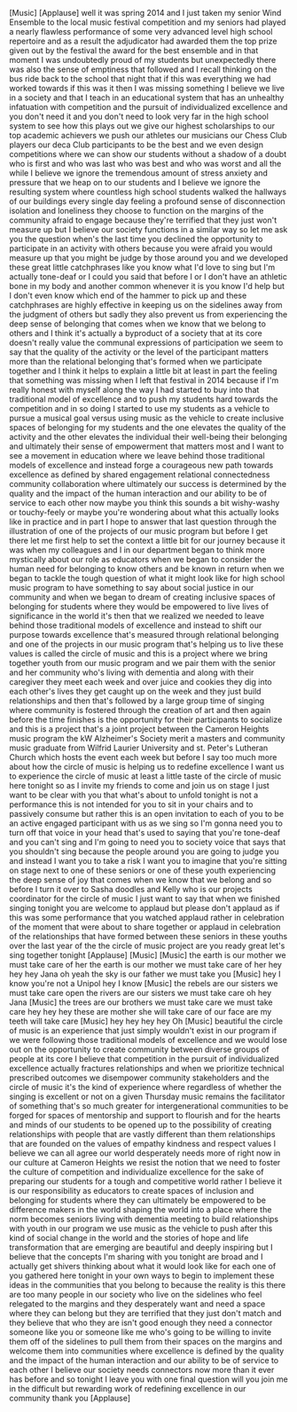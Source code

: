 
[Music]
[Applause]
well it was spring 2014 and I just taken
my senior Wind Ensemble to the local
music festival competition and my
seniors had played a nearly flawless
performance of some very advanced level
high school repertoire and as a result
the adjudicator had awarded them the top
prize given out by the festival the
award for the best ensemble and in that
moment I was undoubtedly proud of my
students but unexpectedly there was also
the sense of emptiness that followed and
I recall thinking on the bus ride back
to the school that night that if this
was everything we had worked towards if
this was it then I was missing something
I believe we live in a society and that
I teach in an educational system that
has an unhealthy infatuation with
competition and the pursuit of
individualized excellence and you don&#39;t
need it and you don&#39;t need to look very
far in the high school system to see how
this plays out we give our highest
scholarships to our top academic
achievers we push our athletes our
musicians our Chess Club players our
deca Club participants to be the best
and we even design competitions where we
can show our students without a shadow
of a doubt who is first and who was last
who was best and who was worst and all
the while I believe we ignore the
tremendous amount of stress anxiety and
pressure that we heap on to our students
and I believe we ignore the resulting
system where countless high school
students walked the hallways of our
buildings every single day feeling a
profound sense of disconnection
isolation and loneliness they choose to
function on the margins of the community
afraid to engage because they&#39;re
terrified that they just won&#39;t measure
up but I believe our society functions
in a similar way so let me ask you the
question when&#39;s the last time you
declined the opportunity to participate
in an activity with others because you
were afraid you would measure up that
you might be judge
by those around you and we developed
these great little catchphrases like you
know what I&#39;d love to sing but I&#39;m
actually tone-deaf or I could you said
that before I or I don&#39;t have an
athletic bone in my body and another
common whenever it is you know I&#39;d help
but I don&#39;t even know which end of the
hammer to pick up and these catchphrases
are highly effective in keeping us on
the sidelines away from the judgment of
others but sadly they also prevent us
from experiencing the deep sense of
belonging that comes when we know that
we belong to others and I think it&#39;s
actually a byproduct of a society that
at its core doesn&#39;t really value the
communal expressions of participation we
seem to say that the quality of the
activity or the level of the participant
matters more than the relational
belonging that&#39;s formed when we
participate together and I think it
helps to explain a little bit at least
in part the feeling that something was
missing when I left that festival in
2014 because if I&#39;m really honest with
myself along the way I had started to
buy into that traditional model of
excellence and to push my students hard
towards the competition and in so doing
I started to use my students as a
vehicle to pursue a musical goal versus
using music as the vehicle to create
inclusive spaces of belonging for my
students and the one elevates the
quality of the activity and the other
elevates the individual their well-being
their belonging and ultimately their
sense of empowerment that matters most
and I want to see a movement in
education where we leave behind those
traditional models of excellence and
instead forge a courageous new path
towards excellence as defined by shared
engagement relational connectedness
community collaboration where ultimately
our success is determined by the quality
and the impact of the human interaction
and our ability to be of service to each
other now maybe you think this sounds a
bit wishy-washy or touchy-feely or maybe
you&#39;re wondering about what this
actually looks like in practice and in
part I hope to answer that last question
through the illustration of one of the
projects of our music program but before
I get there let me first help to set the
context a little bit for our journey
because it was when my colleagues and I
in our department began to think more
mystically about our role as educators
when we began to consider the human need
for belonging to know others and be
known in return when we began to tackle
the tough question of what it might look
like for high school music program to
have something to say about social
justice in our community and when we
began to dream of creating inclusive
spaces of belonging for students where
they would be empowered to live lives of
significance in the world it&#39;s then that
we realized we needed to leave behind
those traditional models of excellence
and instead to shift our purpose towards
excellence that&#39;s measured through
relational belonging and one of the
projects in our music program that&#39;s
helping us to live these values is
called the circle of music and this is a
project where we bring together youth
from our music program and we pair them
with the senior and her community who&#39;s
living with dementia and along with
their caregiver they meet each week and
over juice and cookies they dig into
each other&#39;s lives they get caught up on
the week and they just build
relationships and then that&#39;s followed
by a large group time of singing where
community is fostered through the
creation of art and then again before
the time finishes is the opportunity for
their participants to socialize and this
is a project that&#39;s a joint project
between the Cameron Heights music
program the kW Alzheimer&#39;s Society merit
a masters and community music graduate
from Wilfrid Laurier University and st.
Peter&#39;s Lutheran Church which hosts the
event each week but before I say too
much more about how the circle of music
is helping us to redefine excellence I
want us to experience the circle of
music at least a little taste of the
circle of music here tonight so as I
invite my friends to come and join us on
stage I just want to be clear with you
that what&#39;s about to unfold tonight is
not a performance this is not intended
for you to sit in your chairs and to
passively consume but rather this is an
open invitation to each of you to be an
active engaged participant with us as we
sing so I&#39;m gonna need you to turn off
that voice in your head that&#39;s used to
saying that you&#39;re tone-deaf and you
can&#39;t sing and I&#39;m going to need you to
society voice that says that you
shouldn&#39;t sing because the people around
you are going to judge you and instead I
want you to take a risk I want you to
imagine that you&#39;re sitting on stage
next to one of these seniors or one of
these youth experiencing the deep sense
of joy that comes when we know that we
belong and so before I turn it over to
Sasha doodles and Kelly who is our
projects coordinator for the circle of
music I just want to say that when we
finished singing tonight you are welcome
to applaud but please don&#39;t applaud as
if this was some performance that you
watched applaud rather in celebration of
the moment that were about to share
together or applaud in celebration of
the relationships that have formed
between these seniors in these youths
over the last year of the the circle of
music project are you ready
great let&#39;s sing together tonight
[Applause]
[Music]
[Music]
the earth is our mother we must take
care of her
the earth is our mother
we must take care of her
hey hey hey Jana oh yeah
the sky is our father we must take you
[Music]
hey I know you&#39;re not a Unipol hey I
know
[Music]
the rebels are our sisters we must take
care open the rivers are our sisters we
must take care oh hey Jana
[Music]
the trees are our brothers we must take
care we must take care hey hey hey these
are mother she will take care of our
face are my teeth will take care
[Music]
hey hey hey hey
Oh
[Music]
beautiful
the circle of music is an experience
that just simply wouldn&#39;t exist in our
program if we were following those
traditional models of excellence and we
would lose out on the opportunity to
create community between diverse groups
of people at its core I believe that
competition in the pursuit of
individualized excellence actually
fractures relationships and when we
prioritize technical prescribed outcomes
we disempower community stakeholders and
the circle of music it&#39;s the kind of
experience where regardless of whether
the singing is excellent or not on a
given Thursday music remains the
facilitator of something that&#39;s so much
greater for intergenerational
communities to be forged for spaces of
mentorship and support to flourish and
for the hearts and minds of our students
to be opened up to the possibility of
creating relationships with people that
are vastly different than them
relationships that are founded on the
values of empathy kindness and respect
values I believe we can all agree our
world desperately needs more of right
now in our culture at Cameron Heights we
resist the notion that we need to foster
the culture of competition and
individualize excellence for the sake of
preparing our students for a tough and
competitive world rather I believe it is
our responsibility as educators to
create spaces of inclusion and belonging
for students where they can ultimately
be empowered to be difference makers in
the world shaping the world into a place
where the norm becomes seniors living
with dementia meeting to build
relationships with youth in our program
we use music as the vehicle to push
after this kind of social change in the
world and the stories of hope and life
transformation that are emerging are
beautiful and deeply inspiring but I
believe that the concepts I&#39;m sharing
with you tonight are broad and I
actually get shivers thinking about what
it would look like for each one of you
gathered here tonight in your own ways
to begin to implement these ideas in the
communities that you belong to because
the reality is this there are too many
people in our society who live on the
sidelines who feel relegated to the
margins and they desperately want and
need a space where they can belong but
they are terrified that they just don&#39;t
match
and they believe that who they are isn&#39;t
good enough they need a connector
someone like you or someone like me
who&#39;s going to be willing to invite them
off of the sidelines to pull them from
their spaces on the margins and welcome
them into communities where excellence
is defined by the quality and the impact
of the human interaction and our ability
to be of service to each other
I believe our society needs connectors
now more than it ever has before and so
tonight I leave you with one final
question will you join me in the
difficult but rewarding work of
redefining excellence in our community
thank you
[Applause]
